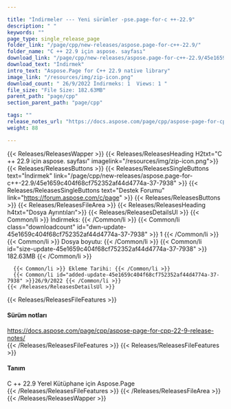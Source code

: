 ```yaml
---

title: "İndirmeler --- Yeni sürümler -pse.page-for-c ++-22.9"
description: " "
keywords: ""
page_type: single_release_page
folder_link: "/page/cpp/new-releases/aspose.page-for-c++-22.9/"
folder_name: "C ++ 22.9 için aspose. sayfası"
download_link: "/page/cpp/new-releases/aspose.page-for-c++-22.9/45e1659c404f68cf752352af44d4774a-37-7938"
download_text: "İndirmek"
intro_text: "Aspose.Page for C++ 22.9 native library"
image_link: "/resources/img/zip-icon.png"
download_count: " 26/9/2022 İndirmeks: 1  Views: 1 "
file_size: "File Size: 182.63MB"
parent_path: "page/cpp"
section_parent_path: "page/cpp"

tags: ""
release_notes_url: "https://docs.aspose.com/page/cpp/aspose-page-for-cpp-22-9-release-notes/"
weight: 88

---
```


{{< Releases/ReleasesWapper >}}
  {{< Releases/ReleasesHeading H2txt="C ++ 22.9 için aspose. sayfası" imagelink="/resources/img/zip-icon.png">}}
  {{< Releases/ReleasesButtons >}}
    {{< Releases/ReleasesSingleButtons text="İndirmek" link="/page/cpp/new-releases/aspose.page-for-c++-22.9/45e1659c404f68cf752352af44d4774a-37-7938" >}}
    {{< Releases/ReleasesSingleButtons text="Destek Forumu" link="https://forum.aspose.com/c/page" >}}
  {{< Releases/ReleasesButtons >}}
  {{< Releases/ReleasesFileArea >}}
    {{< Releases/ReleasesHeading h4txt="Dosya Ayrıntıları">}}
    {{< Releases/ReleasesDetailsUl >}}
      {{< Common/li >}} İndirmeks: {{< /Common/li >}}
      {{< Common/li class="downloadcount" id="dwn-update-45e1659c404f68cf752352af44d4774a-37-7938" >}} 1 {{< /Common/li >}}
      {{< Common/li >}} Dosya boyutu: {{< /Common/li >}}
      {{< Common/li id="size-update-45e1659c404f68cf752352af44d4774a-37-7938" >}} 182.63MB {{< /Common/li >}}

      {{< Common/li >}} Ekleme Tarihi: {{< /Common/li >}}
      {{< Common/li id="added-update-45e1659c404f68cf752352af44d4774a-37-7938" >}}26/9/2022 {{< /Common/li >}}
    {{< /Releases/ReleasesDetailsUl >}}

  {{< Releases/ReleasesFileFeatures >}}
      <h4>Sürüm notları</h4><div><a href='https://docs.aspose.com/page/cpp/aspose-page-for-cpp-22-9-release-notes/'>https://docs.aspose.com/page/cpp/aspose-page-for-cpp-22-9-release-notes/</a></div>
  {{< /Releases/ReleasesFileFeatures >}}
  {{< Releases/ReleasesFileFeatures >}}
      <h4>Tanım</h4><div class="HTMLDescription">C ++ 22.9 Yerel Kütüphane için Aspose.Page</div>
  {{< /Releases/ReleasesFileFeatures >}}
 {{< /Releases/ReleasesFileArea >}}
{{< /Releases/ReleasesWapper >}}


